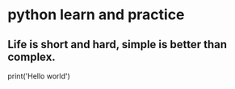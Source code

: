 # python learn and practice

## Life is short and hard, simple is better than complex.

print('Hello world')
